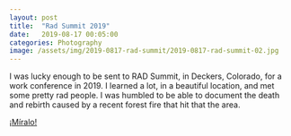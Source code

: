 ```yaml
---
layout: post
title:  "Rad Summit 2019"
date:   2019-08-17 00:05:00
categories: Photography
image: /assets/img/2019-0817-rad-summit/2019-0817-rad-summit-02.jpg
---
```


<p>I was lucky enough to be sent to RAD Summit, in Deckers, Colorado, for a work conference in 2019. I learned a lot, in a beautiful location, and met some pretty rad people. I was humbled to be able to document the death and rebirth caused by a recent forest fire that hit that the area.</p>

<a href="/2019-0817-rad" title="RAD Summit 2019">
  &iexcl;Míralo!
</a>